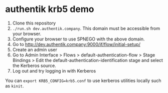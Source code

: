 # authentik krb5 demo

1. Clone this repository
2. `./run.sh dev.authentik.company`. This domain must be accessible from your browser.
3. Configure your browser to use SPNEGO with the above domain.
4. Go to http://dev.authentik.company:9000/if/flow/initial-setup/
5. Create an admin user
6. Go to Admin Interface > Flows > default-authentication-flow > Stage Bindings > Edit the default-authentication-identification stage and select the Kerberos source.
7. Log out and try logging in with Kerberos

You can `export KRB5_CONFIG=krb5.conf` to use kerberos utilities locally such as `kinit`.
